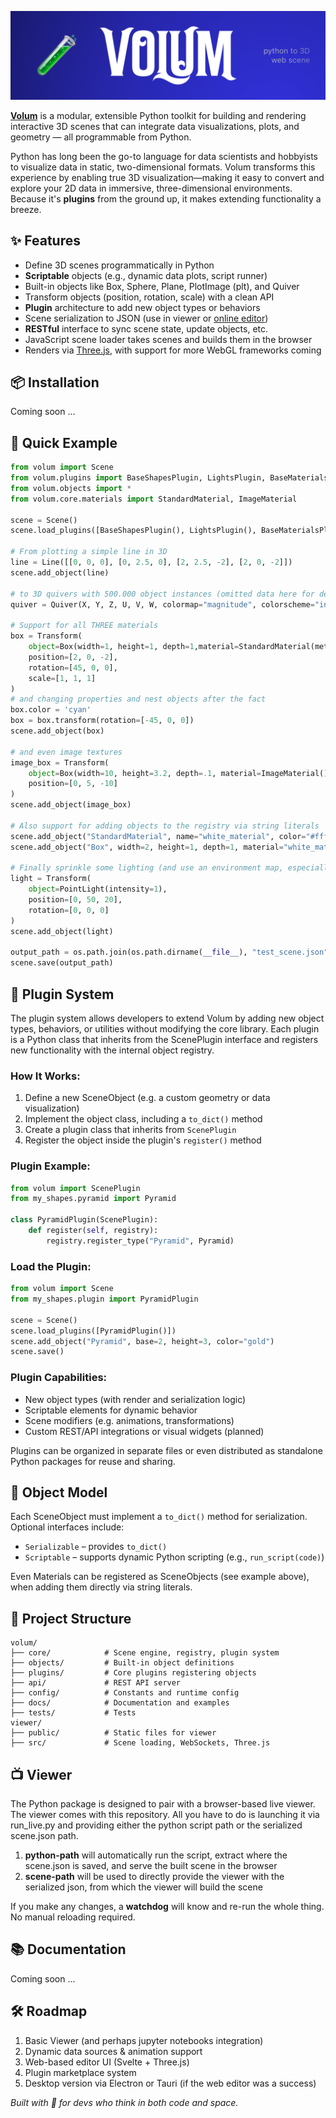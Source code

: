 [![Header](https://github.com/PhilipS01/volum/blob/90af00489989d70374ed29e45c32f310740daca2/docs/static/volum_banner.png)](https://volumeditor.tech/)

[**Volum**](https://volumeditor.tech/) is a modular, extensible Python toolkit for building and rendering interactive 3D scenes that can integrate data visualizations, plots, and geometry — all programmable from Python.

Python has long been the go-to language for data scientists and hobbyists to visualize data in static, two-dimensional formats. Volum transforms this experience by enabling true 3D visualization—making it easy to convert and explore your 2D data in immersive, three-dimensional environments. Because it's **plugins** from the ground up, it makes extending functionality a breeze.

## ✨ Features
- Define 3D scenes programmatically in Python
- **Scriptable** objects (e.g., dynamic data plots, script runner)
- Built-in objects like Box, Sphere, Plane, PlotImage (plt), and Quiver
- Transform objects (position, rotation, scale) with a clean API
- **Plugin** architecture to add new object types or behaviors
- Scene serialization to JSON (use in viewer or [online editor](https://volumeditor.tech/))
- **RESTful** interface to sync scene state, update objects, etc.
- JavaScript scene loader takes scenes and builds them in the browser
- Renders via [Three.js](https://github.com/mrdoob/three.js), with support for more WebGL frameworks coming

## 📦 Installation

Coming soon ...

## 🚀 Quick Example

```python
from volum import Scene
from volum.plugins import BaseShapesPlugin, LightsPlugin, BaseMaterialsPlugin, PlottingPlugin
from volum.objects import *
from volum.core.materials import StandardMaterial, ImageMaterial

scene = Scene()
scene.load_plugins([BaseShapesPlugin(), LightsPlugin(), BaseMaterialsPlugin(), PlottingPlugin()])

# From plotting a simple line in 3D
line = Line([[0, 0, 0], [0, 2.5, 0], [2, 2.5, -2], [2, 0, -2]])
scene.add_object(line)

# to 3D quivers with 500.000 object instances (omitted data here for demo)
quiver = Quiver(X, Y, Z, U, V, W, colormap="magnitude", colorscheme="inferno")

# Support for all THREE materials
box = Transform(
    object=Box(width=1, height=1, depth=1,material=StandardMaterial(metalness=1, roughness=0)), 
    position=[2, 0, -2],
    rotation=[45, 0, 0],
    scale=[1, 1, 1]
)
# and changing properties and nest objects after the fact
box.color = 'cyan'
box = box.transform(rotation=[-45, 0, 0])
scene.add_object(box)

# and even image textures
image_box = Transform(
    object=Box(width=10, height=3.2, depth=.1, material=ImageMaterial()),
    position=[0, 5, -10]
)
scene.add_object(image_box)

# Also support for adding objects to the registry via string literals
scene.add_object("StandardMaterial", name="white_material", color="#fff")
scene.add_object("Box", width=2, height=1, depth=1, material="white_material")

# Finally sprinkle some lighting (and use an environment map, especially with metal materials)
light = Transform(
    object=PointLight(intensity=1),
    position=[0, 50, 20],
    rotation=[0, 0, 0]
)
scene.add_object(light)

output_path = os.path.join(os.path.dirname(__file__), "test_scene.json")
scene.save(output_path)
```

## 🔌 Plugin System
The plugin system allows developers to extend Volum by adding new object types, behaviors, or utilities without modifying the core library. Each plugin is a Python class that inherits from the ScenePlugin interface and registers new functionality with the internal object registry.

### How It Works:
1. Define a new SceneObject (e.g. a custom geometry or data visualization)
2. Implement the object class, including a `to_dict()` method
3. Create a plugin class that inherits from `ScenePlugin`
4. Register the object inside the plugin's `register()` method

### Plugin Example:
```python
from volum import ScenePlugin
from my_shapes.pyramid import Pyramid

class PyramidPlugin(ScenePlugin):
    def register(self, registry):
        registry.register_type("Pyramid", Pyramid)
```

### Load the Plugin:
```python
from volum import Scene
from my_shapes.plugin import PyramidPlugin

scene = Scene()
scene.load_plugins([PyramidPlugin()])
scene.add_object("Pyramid", base=2, height=3, color="gold")
scene.save()
```

### Plugin Capabilities:
- New object types (with render and serialization logic)
- Scriptable elements for dynamic behavior
- Scene modifiers (e.g. animations, transformations)
- Custom REST/API integrations or visual widgets (planned)

Plugins can be organized in separate files or even distributed as standalone Python packages for reuse and sharing.

## 🧠 Object Model
Each SceneObject must implement a `to_dict()` method for serialization. Optional interfaces include:
- `Serializable` – provides `to_dict()`
- `Scriptable` – supports dynamic Python scripting (e.g., `run_script(code)`)

Even Materials can be registered as SceneObjects (see example above), when adding them directly via string literals.

## 📁 Project Structure
```
volum/
├── core/            # Scene engine, registry, plugin system
├── objects/         # Built-in object definitions
├── plugins/         # Core plugins registering objects
├── api/             # REST API server
├── config/          # Constants and runtime config
├── docs/            # Documentation and examples
├── tests/           # Tests
viewer/
├── public/          # Static files for viewer
├── src/             # Scene loading, WebSockets, Three.js
```
## 📺 Viewer
The Python package is designed to pair with a browser-based live viewer. The viewer comes with this repository. All you have to do is launching it via run_live.py and providing either the python script path or the serialized scene.json path.
1. **python-path** will automatically run the script, extract where the scene.json is saved, and serve the built scene in the browser
2. **scene-path** will be used to directly provide the viewer with the serialized json, from which the viewer will build the scene

If you make any changes, a **watchdog** will know and re-run the whole thing. No manual reloading required.

## 📚 Documentation
Coming soon ...

## 🛠️ Roadmap
1. Basic Viewer (and perhaps jupyter notebooks integration)
2. Dynamic data sources & animation support
3. Web-based editor UI (Svelte + Three.js)
4. Plugin marketplace system
5. Desktop version via Electron or Tauri (if the web editor was a success)

_Built with 💜 for devs who think in both code and space._
